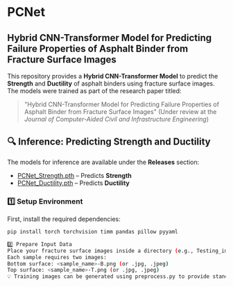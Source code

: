# PCNet

## Hybrid CNN-Transformer Model for Predicting Failure Properties of Asphalt Binder from Fracture Surface Images

This repository provides a **Hybrid CNN-Transformer Model** to predict the **Strength** and **Ductility** of asphalt binders using fracture surface images. The models were trained as part of the research paper titled:

> "Hybrid CNN-Transformer Model for Predicting Failure Properties of Asphalt Binder from Fracture Surface Images"
> (Under review at the *Journal of Computer-Aided Civil and Infrastructure Engineering*)

## 🔍 Inference: Predicting Strength and Ductility

The models for inference are available under the **Releases** section:
- [PCNet_Strength.pth](https://github.com/BabakAsadi94/PCNet/releases/download/v1.1/PCNet_Strength.pth) – Predicts **Strength**
- [PCNet_Ductility.pth](https://github.com/BabakAsadi94/PCNet/releases/download/v1.0/PCNet_Ductility.pth) – Predicts **Ductility**

### 1️⃣ **Setup Environment**
First, install the required dependencies:

```bash
pip install torch torchvision timm pandas pillow pyyaml

2️⃣ Prepare Input Data
Place your fracture surface images inside a directory (e.g., Testing_images).
Each sample requires two images:
Bottom surface: <sample_name>-B.png (or .jpg, .jpeg)
Top surface: <sample_name>-T.png (or .jpg, .jpeg)
💡 Training images can be generated using preprocess.py to provide standardized images as model input.
